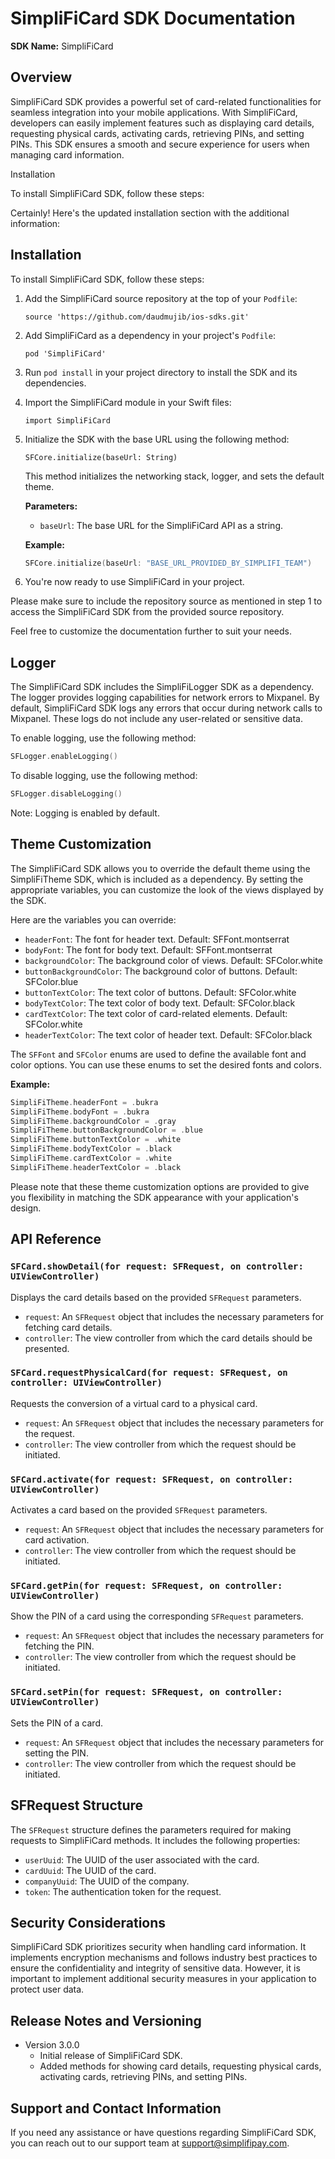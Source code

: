 # SimpliFiCard SDK Documentation

**SDK Name:** SimpliFiCard

## Overview
SimpliFiCard SDK provides a powerful set of card-related functionalities for seamless integration into your mobile applications. With SimpliFiCard, developers can easily implement features such as displaying card details, requesting physical cards, activating cards, retrieving PINs, and setting PINs. This SDK ensures a smooth and secure experience for users when managing card information.

Installation

To install SimpliFiCard SDK, follow these steps:

Certainly! Here's the updated installation section with the additional information:

## Installation
To install SimpliFiCard SDK, follow these steps:

1. Add the SimpliFiCard source repository at the top of your `Podfile`:
   ```
   source 'https://github.com/daudmujib/ios-sdks.git'
   ```

2. Add SimpliFiCard as a dependency in your project's `Podfile`:
   ```
   pod 'SimpliFiCard'
   ```

3. Run `pod install` in your project directory to install the SDK and its dependencies.

4. Import the SimpliFiCard module in your Swift files:
   ```
   import SimpliFiCard
   ```
5. Initialize the SDK with the base URL using the following method:
   ```
   SFCore.initialize(baseUrl: String)
   ```
   This method initializes the networking stack, logger, and sets the default theme.

   **Parameters:**
   - `baseUrl`: The base URL for the SimpliFiCard API as a string.

   **Example:**
   ```swift
   SFCore.initialize(baseUrl: "BASE_URL_PROVIDED_BY_SIMPLIFI_TEAM")
   ```

6. You're now ready to use SimpliFiCard in your project.

Please make sure to include the repository source as mentioned in step 1 to access the SimpliFiCard SDK from the provided source repository.

Feel free to customize the documentation further to suit your needs.

## Logger

The SimpliFiCard SDK includes the SimpliFiLogger SDK as a dependency. The logger provides logging capabilities for network errors to Mixpanel. By default, SimpliFiCard SDK logs any errors that occur during network calls to Mixpanel. These logs do not include any user-related or sensitive data.

To enable logging, use the following method:

```swift
SFLogger.enableLogging()
```

To disable logging, use the following method:

```swift
SFLogger.disableLogging()
```

Note: Logging is enabled by default.

## Theme Customization

The SimpliFiCard SDK allows you to override the default theme using the SimpliFiTheme SDK, which is included as a dependency. By setting the appropriate variables, you can customize the look of the views displayed by the SDK.

Here are the variables you can override:

- `headerFont`: The font for header text. Default: SFFont.montserrat
- `bodyFont`: The font for body text. Default: SFFont.montserrat
- `backgroundColor`: The background color of views. Default: SFColor.white
- `buttonBackgroundColor`: The background color of buttons. Default: SFColor.blue
- `buttonTextColor`: The text color of buttons. Default: SFColor.white
- `bodyTextColor`: The text color of body text. Default: SFColor.black
- `cardTextColor`: The text color of card-related elements. Default: SFColor.white
- `headerTextColor`: The text color of header text. Default: SFColor.black

The `SFFont` and `SFColor` enums are used to define the available font and color options. You can use these enums to set the desired fonts and colors.

**Example:**
```swift
SimpliFiTheme.headerFont = .bukra
SimpliFiTheme.bodyFont = .bukra
SimpliFiTheme.backgroundColor = .gray
SimpliFiTheme.buttonBackgroundColor = .blue
SimpliFiTheme.buttonTextColor = .white
SimpliFiTheme.bodyTextColor = .black
SimpliFiTheme.cardTextColor = .white
SimpliFiTheme.headerTextColor = .black
```

Please note that these theme customization options are provided to give you flexibility in matching the SDK appearance with your application's design.

## API Reference

### `SFCard.showDetail(for request: SFRequest, on controller: UIViewController)`

Displays the card details based on the provided `SFRequest` parameters.

- `request`: An `SFRequest` object that includes the necessary parameters for fetching card details.
- `controller`: The view controller from which the card details should be presented.

### `SFCard.requestPhysicalCard(for request: SFRequest, on controller: UIViewController)`

Requests the conversion of a virtual card to a physical card.

- `request`: An `SFRequest` object that includes the necessary parameters for the request.
- `controller`: The view controller from which the request should be initiated.

### `SFCard.activate(for request: SFRequest, on controller: UIViewController)`

Activates a card based on the provided `SFRequest` parameters.

- `request`: An `SFRequest` object that includes the necessary parameters for card activation.
- `controller`: The view controller from which the request should be initiated.

### `SFCard.getPin(for request: SFRequest, on controller: UIViewController)`

Show the PIN of a card using the corresponding `SFRequest` parameters.

- `request`: An `SFRequest` object that includes the necessary parameters for fetching the PIN.
- `controller`: The view controller from which the request should be initiated.

### `SFCard.setPin(for request: SFRequest, on controller: UIViewController)`

Sets the PIN of a card.

- `request`: An `SFRequest` object that includes the necessary parameters for setting the PIN.
- `controller`: The view controller from which the request should be initiated.

## SFRequest Structure

The `SFRequest` structure defines the parameters required for making requests to SimpliFiCard methods. It includes the following properties:

- `userUuid`: The UUID of the user associated with the card.
- `cardUuid`: The UUID of the card.
- `companyUuid`: The UUID of the company.
- `token`: The authentication token for the request.

## Security Considerations

SimpliFiCard SDK prioritizes security when handling card information. It implements encryption mechanisms and follows industry best practices to ensure the confidentiality and integrity of sensitive data. However, it is important to implement additional security measures in your application to protect user data.

## Release Notes and Versioning

- Version 3.0.0
  - Initial release of SimpliFiCard SDK.
  - Added methods for showing card details, requesting physical cards, activating cards, retrieving PINs, and setting PINs.

## Support and Contact Information

If you need any assistance or have questions regarding SimpliFiCard SDK, you can reach out to our support team at support@simplifipay.com.
